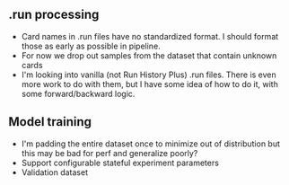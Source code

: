 ## .run processing

- Card names in .run files have no standardized format. I should format those as early as possible in pipeline.
- For now we drop out samples from the dataset that contain unknown cards
- I'm looking into vanilla (not Run History Plus) .run files. There is even more work to do with them, but I have some idea of how to do it, with some forward/backward logic.

## Model training

- I'm padding the entire dataset once to minimize out of distribution but this may be bad for perf and generalize poorly?
- Support configurable stateful experiment parameters
- Validation dataset
